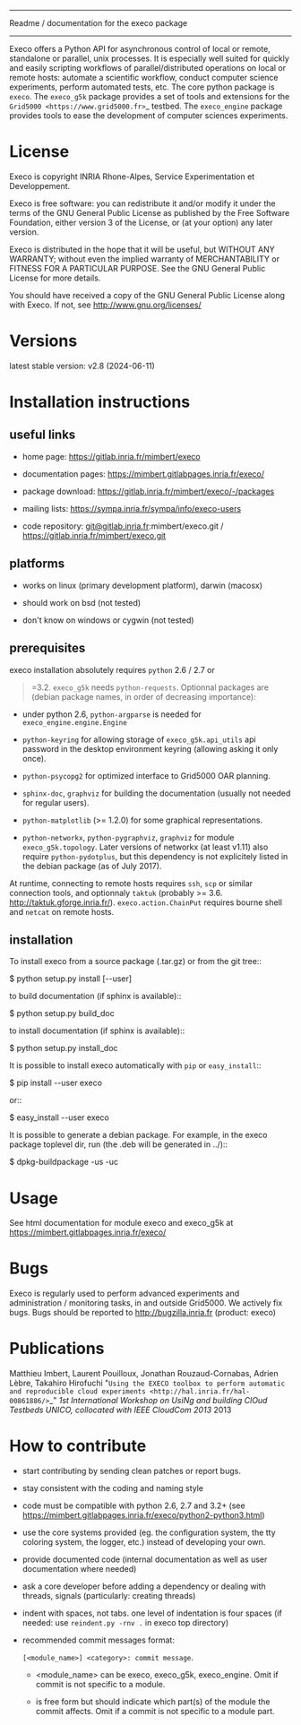 ********************************************
Readme / documentation for the execo package
********************************************

Execo offers a Python API for asynchronous control of local or remote,
standalone or parallel, unix processes. It is especially well suited
for quickly and easily scripting workflows of parallel/distributed
operations on local or remote hosts: automate a scientific workflow,
conduct computer science experiments, perform automated tests,
etc. The core python package is ``execo``. The ``execo_g5k`` package
provides a set of tools and extensions for the `Grid5000
<https://www.grid5000.fr>`_ testbed. The ``execo_engine`` package
provides tools to ease the development of computer sciences
experiments.

License
=======

Execo is copyright INRIA Rhone-Alpes, Service Experimentation et
Developpement.

Execo is free software: you can redistribute it and/or modify it under
the terms of the GNU General Public License as published by the Free
Software Foundation, either version 3 of the License, or (at your
option) any later version.

Execo is distributed in the hope that it will be useful, but WITHOUT
ANY WARRANTY; without even the implied warranty of MERCHANTABILITY or
FITNESS FOR A PARTICULAR PURPOSE.  See the GNU General Public License
for more details.

You should have received a copy of the GNU General Public License
along with Execo.  If not, see <http://www.gnu.org/licenses/>

Versions
========

latest stable version: v2.8 (2024-06-11)

Installation instructions
=========================

useful links
------------

- home page:  https://gitlab.inria.fr/mimbert/execo

- documentation pages: https://mimbert.gitlabpages.inria.fr/execo/

- package download: https://gitlab.inria.fr/mimbert/execo/-/packages

- mailing lists: https://sympa.inria.fr/sympa/info/execo-users

- code repository: git@gitlab.inria.fr:mimbert/execo.git / https://gitlab.inria.fr/mimbert/execo.git

platforms
---------

- works on linux (primary development platform), darwin (macosx)

- should work on bsd (not tested)

- don't know on windows or cygwin (not tested)

prerequisites
-------------

execo installation absolutely requires ``python`` 2.6 / 2.7 or
>=3.2. ``execo_g5k`` needs ``python-requests``. Optionnal packages are
(debian package names, in order of decreasing importance):

- under python 2.6, ``python-argparse`` is needed for
  `execo_engine.engine.Engine`

- ``python-keyring`` for allowing storage of `execo_g5k.api_utils` api
  password in the desktop environment keyring (allowing asking it only
  once).

- ``python-psycopg2`` for optimized interface to Grid5000 OAR planning.

- ``sphinx-doc``, ``graphviz`` for building the documentation (usually
  not needed for regular users).

- ``python-matplotlib`` (>= 1.2.0) for some graphical representations.

- ``python-networkx``, ``python-pygraphviz``, ``graphviz`` for module
  ``execo_g5k.topology``. Later versions of networkx (at least v1.11)
  also require ``python-pydotplus``, but this dependency is not
  explicitely listed in the debian package (as of July 2017).

At runtime, connecting to remote hosts requires ``ssh``, ``scp`` or
similar connection tools, and optionnaly ``taktuk`` (probably >=
3.6. http://taktuk.gforge.inria.fr/). `execo.action.ChainPut` requires
bourne shell and ``netcat`` on remote hosts.

installation
------------

To install execo from a source package (.tar.gz) or from the git
tree::

 $ python setup.py install [--user]

to build documentation (if sphinx is available)::

 $ python setup.py build_doc

to install documentation (if sphinx is available)::

 $ python setup.py install_doc

It is possible to install execo automatically with ``pip`` or
``easy_install``::

 $ pip install --user execo

or::

 $ easy_install --user execo

It is possible to generate a debian package. For example, in the execo
package toplevel dir, run (the .deb will be generated in ../)::

 $ dpkg-buildpackage -us -uc

Usage
=====

See html documentation for module execo and execo_g5k at
https://mimbert.gitlabpages.inria.fr/execo/

Bugs
====

Execo is regularly used to perform advanced experiments and
administration / monitoring tasks, in and outside Grid5000. We
actively fix bugs. Bugs should be reported to http://bugzilla.inria.fr
(product: execo)

Publications
============

Matthieu Imbert, Laurent Pouilloux, Jonathan Rouzaud-Cornabas, Adrien
Lèbre, Takahiro Hirofuchi "`Using the EXECO toolbox to perform
automatic and reproducible cloud experiments
<http://hal.inria.fr/hal-00861886/>`_" *1st International Workshop on
UsiNg and building ClOud Testbeds UNICO, collocated with IEEE CloudCom
2013* 2013

How to contribute
=================

- start contributing by sending clean patches or report bugs.

- stay consistent with the coding and naming style

- code must be compatible with python 2.6, 2.7 and 3.2+ (see
  https://mimbert.gitlabpages.inria.fr/execo/python2-python3.html)

- use the core systems provided (eg. the configuration system, the tty
  coloring system, the logger, etc.) instead of developing your own.

- provide documented code (internal documentation as well as user
  documentation where needed)

- ask a core developer before adding a dependency or dealing with
  threads, signals (particularly: creating threads)

- indent with spaces, not tabs. one level of indentation is four
  spaces (if needed: use ``reindent.py -rnv .`` in execo top
  directory)

- recommended commit messages format:

  ``[<module_name>] <category>: commit message``.

  - <module_name> can be execo, execo_g5k, execo_engine. Omit if
    commit is not specific to a module.

  - <category> is free form but should indicate which part(s) of the
    module the commit affects. Omit if a commit is not specific to a
    module part.
